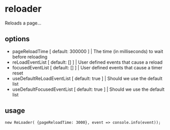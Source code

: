 # reloader
Reloads a page...

## options
- pageReloadTime                [ default: 300000 ] | The time (in milliseconds) to wait before reloading
- reLoadEventList               [ default: [] ] | User defined events that cause a reload
- focusedEventList              [ default: [] ] | User defined events that cause a timer reset
- useDefaultReLoadEventList     [ default: true ] | Should we use the default list
- useDefaultFocusedEventList    [ default: true ] | Should we use the default list

## usage
` new ReLoader( {pageReloadTime: 3000}, event => console.info(event)); `
